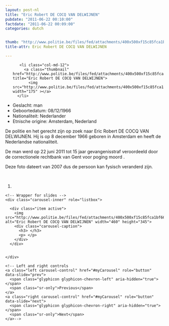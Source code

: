 ```yaml
---
layout: post-nl
title: "Eric Robert DE COCQ VAN DELWIJNEN"
pubdate: "2011-06-22 00:10:00"
factdate: "2011-06-22 00:09:00"
categories: dutch


thumb: "http://www.politie.be/files/fed/attachments/400x500xf15c85fca1bf66a5f37b1910a3c8eb94_thumb.jpg.pagespeed.ic.NITGVtpuYo.jpg"
title-attr: Eric Robert DE COCQ VAN DELWIJNEN

---
```


<div class="row">

  <div class="col-xs-6 col-md-4">
<ul class="row polaroids">

       <li class="col-md-12">  
         <a class="thumbnail" href="http://www.politie.be/files/fed/attachments/400x500xf15c85fca1bf66a5f37b1910a3c8eb94_thumb.jpg.pagespeed.ic.NITGVtpuYo.jpg" title="Eric Robert DE COCQ VAN DELWIJNEN">
           <img src="http://www.politie.be/files/fed/attachments/400x500xf15c85fca1bf66a5f37b1910a3c8eb94_thumb.jpg.pagespeed.ic.NITGVtpuYo.jpg" width="175" ></a>
      </li>  

  </ul>

  
  </div>
  <div class="col-xs-12 col-md-8">
 
<ul>
<li>Geslacht: man</li>
<li>Geboortedatum: 08/12/1966</li>
<li>Nationaliteit: Nederlander</li>
<li>Etnische origine: Amsterdam, Nederland</li>
</ul> 


<p>De politie en het gerecht zijn op zoek naar Eric Robert DE COCQ VAN DELWIJNEN.
Hij is op 8 december 1966 geboren in Amsterdam en heeft de Nederlandse nationaliteit.</p>

<p>De man werd op 22 juni 2011 tot 15 jaar gevangenisstraf veroordeeld door de correctionele rechtbank van Gent voor poging moord .</p>
<p>Deze foto dateert van 2007 dus de persoon kan fysisch veranderd zijn.</p>

<!-- SLIDER -->
<div class="container"  class="col-xs-12 col-md-12">
  <br>
  <div id="myCarousel" class="carousel slide" data-ride="carousel">
    <!-- Indicators -->
    <ol class="carousel-indicators">
      <li data-target="#myCarousel" data-slide-to="0" class="active"></li>
    </ol>

    <!-- Wrapper for slides -->
    <div class="carousel-inner" role="listbox">

      <div class="item active">
        <img src="http://www.politie.be/files/fed/attachments/400x500xf15c85fca1bf66a5f37b1910a3c8eb94_thumb.jpg.pagespeed.ic.NITGVtpuYo.jpg" alt="Eric Robert DE COCQ VAN DELWIJNEN" width="460" height="345">
        <div class="carousel-caption">
          <h3> </h3>
          <p> </p>
        </div>
      </div>

  
    </div>

    <!-- Left and right controls 
    <a class="left carousel-control" href="#myCarousel" role="button" data-slide="prev">
      <span class="glyphicon glyphicon-chevron-left" aria-hidden="true"></span>
      <span class="sr-only">Previous</span>
    </a>
    <a class="right carousel-control" href="#myCarousel" role="button" data-slide="next">
      <span class="glyphicon glyphicon-chevron-right" aria-hidden="true"></span>
      <span class="sr-only">Next</span>
    </a>-->
  </div>
</div>

  <link rel="stylesheet" href="http://maxcdn.bootstrapcdn.com/bootstrap/3.3.5/css/bootstrap.min.css">
  <script src="https://ajax.googleapis.com/ajax/libs/jquery/1.11.3/jquery.min.js"></script>
  <script src="http://maxcdn.bootstrapcdn.com/bootstrap/3.3.5/js/bootstrap.min.js"></script>
  <!-- SLIDER -->
  
</div>


</div>

